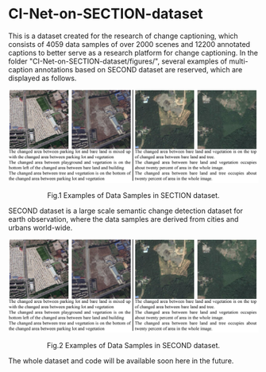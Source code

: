 # CI-Net-on-SECTION-dataset
This is a dataset created for the research of change captioning, which consists of 4059 data samples of over 2000 scenes and 12200 annotated captions to better serve as a research platform for change captioning. In the folder "CI-Net-on-SECTION-dataset/figures/", several examples of multi-caption annotations based on SECOND dataset are reserved, which are displayed as follows.

<div id="img\-container" align="center"> <img src="figures/Fig4.png" width="1000px"> <div id="img\-container" align="center">
  
<p align="center">  
Fig.1 Examples of Data Samples in SECTION dataset.
</p>  

<p align="left"> 
SECOND dataset is a large scale semantic change detection dataset for earth observation, where the data samples are derived from cities and urbans world-wide.
</p> 

<div id="img\-container" align="center"> <img src="figures/Fig4.png" width="1000px"> </div>
  
<p align="center"> 
Fig.2 Examples of Data Samples in SECOND dataset.
</p>  

<p align="left"> 
The whole dataset and code will be available soon here in the future.
</p> 

